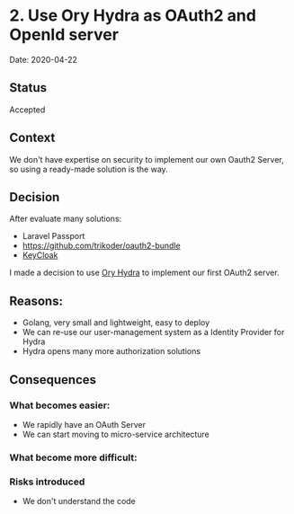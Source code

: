 # 2. Use Ory Hydra as OAuth2 and OpenId server

Date: 2020-04-22

## Status

Accepted

## Context
We don't have expertise on security to implement our own Oauth2 Server, so using a ready-made solution is the way.

## Decision

After evaluate many solutions:
-   Laravel Passport
-   https://github.com/trikoder/oauth2-bundle
-  [KeyCloak](https://www.keycloak.org/) 

I made a decision to use [Ory Hydra](https://www.ory.sh/hydra) to implement our first OAuth2 server.

## Reasons:
-   Golang, very small and lightweight, easy to deploy
-   We can re-use our user-management system as a Identity Provider for Hydra
-   Hydra opens many more authorization solutions

## Consequences

### What becomes easier:
-   We rapidly have an OAuth Server 
-   We can start moving to micro-service architecture

### What become more difficult:


### Risks introduced
-   We don't understand the code
